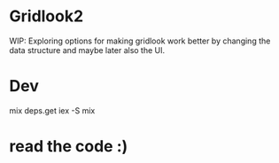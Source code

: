 # Gridlook2

WIP: Exploring options for making gridlook work better by changing the data structure and maybe later also the UI.

# Dev

   mix deps.get
   iex -S mix
   # read the code :)
